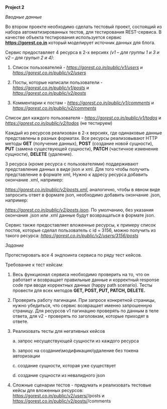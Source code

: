 **Project 2**

_Вводные данные_

Во втором проекте необходимо сделать тестовый проект, состоящий из набора автоматизированных тестов, для тестирования REST-сервиса. В качестве объекта тестирования используется сервис **https://gorest.co.in** который моделирует источник данных для блога.

Сервис предоставляет 4 ресурса в 2-х версиях _(v1 – для группы 1 и 3 и v2 – для групып 2 и 4)_:

1. Список пользователей - _https://gorest.co.in/public/v1/users_ и _https://gorest.co.in/public/v2/users_

2. Посты, которые написали пользователи - _https://gorest.co.in/public/v1/posts_ и _https://gorest.co.in/public/v2/posts_

3. Комментарии к постам - _https://gorest.co.in/public/v1/comments_ и _https://gorest.co.in/public/v2/comments_

Список дел каждого пользователя - _https://gorest.co.in/public/v1/todos_ и _https://gorest.co.in/public/v2/todos_ (не тестируем)



Каждый из ресурсов реализован в 2-х версиях, где одинаковые данные представлены в разных форматах. Все ресурсы реализовывают HTTP методы **GET** (получение данных), **POST** (создание новой сущности), **PUT** (замена существующей сущности), **PATCH** (частичное изменение сущности), **DELETE** (удаление).

3 ресурса (кроме ресурса с пользователями) поддерживают представление данных в виде json и xml. Для того чтобы получить представление в формате xml, Нужно к адресу ресурса добавить окончание .xml, например:

_https://gorest.co.in/public/v2/posts.xml_, аналогично, чтобы в явном виде запросить ответ в формате json, необходимо добавить окончание .json, например:

_https://gorest.co.in/public/v2/posts.json_. По умолчанию, без указания окончания .json или .xml данные будут возвращаться в формате json.

Сервис также предоставляет вложенные ресурсы, к примеру список постов, которые сделал пользователь с id = 3156, можно получить из такого ресурса: _https://gorest.co.in/public/v2/users/3156/posts_



_Задание_

Протестировать все 4 эндпоинта сервиса по ряду тест кейсов.

Требование к тест кейсам:

1. Весь функционал сервиса необходимо проверить на то, что он работает и возвращает правильные данные и корректный response code при вводе корректных данных (happy path scenario). Тесты провести для всех методов **GET, POST, PUT, PATCH, DELETE.**

2. Проверить работу пагинации. При запросе конкретной страницы, нужно убедиться, что сервис возвращает именно запрошенную страницу. Для ресурсов v1 пагинацию проверять по данным в теле ответа, для v2 - проверять по заголовкам, которые приходят в ответе.

3. Реализовать тесты для негативных кейсов

   a. запрос несуществующей сущности из каждого ресурса

   b. запрос на создание\модификацию\удаление без токена авторизации

   c. создание сущности, которая уже существует

   d. создание сущности из невалидного json

4. Сложные сценарии тестов - придумать и реализовать тестовые кейсы для вложенных ресурсов: https://gorest.co.in/public/v2/users/<userId>/posts и https://gorest.co.in/public/v2/posts/<postId>/comments

